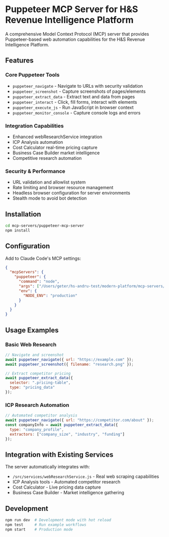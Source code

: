# Puppeteer MCP Server for H&S Revenue Intelligence Platform

A comprehensive Model Context Protocol (MCP) server that provides Puppeteer-based web automation capabilities for the H&S Revenue Intelligence Platform.

## Features

### Core Puppeteer Tools
- `puppeteer_navigate` - Navigate to URLs with security validation
- `puppeteer_screenshot` - Capture screenshots of pages/elements
- `puppeteer_extract_data` - Extract text and data from pages
- `puppeteer_interact` - Click, fill forms, interact with elements
- `puppeteer_execute_js` - Run JavaScript in browser context
- `puppeteer_monitor_console` - Capture console logs and errors

### Integration Capabilities
- Enhanced webResearchService integration
- ICP Analysis automation
- Cost Calculator real-time pricing capture
- Business Case Builder market intelligence
- Competitive research automation

### Security & Performance
- URL validation and allowlist system
- Rate limiting and browser resource management
- Headless browser configuration for server environments
- Stealth mode to avoid bot detection

## Installation

```bash
cd mcp-servers/puppeteer-mcp-server
npm install
```

## Configuration

Add to Claude Code's MCP settings:

```json
{
  "mcpServers": {
    "puppeteer": {
      "command": "node",
      "args": ["/Users/geter/hs-andru-test/modern-platform/mcp-servers/puppeteer-mcp-server/src/index.js"],
      "env": {
        "NODE_ENV": "production"
      }
    }
  }
}
```

## Usage Examples

### Basic Web Research
```javascript
// Navigate and screenshot
await puppeteer_navigate({ url: "https://example.com" });
await puppeteer_screenshot({ filename: "research.png" });

// Extract competitor pricing
await puppeteer_extract_data({ 
  selector: ".pricing-table", 
  type: "pricing_data" 
});
```

### ICP Research Automation
```javascript
// Automated competitor analysis
await puppeteer_navigate({ url: "https://competitor.com/about" });
const companyInfo = await puppeteer_extract_data({
  type: "company_profile",
  extractors: ["company_size", "industry", "funding"]
});
```

## Integration with Existing Services

The server automatically integrates with:
- `/src/services/webResearchService.js` - Real web scraping capabilities
- ICP Analysis tools - Automated competitor research
- Cost Calculator - Live pricing data capture
- Business Case Builder - Market intelligence gathering

## Development

```bash
npm run dev  # Development mode with hot reload
npm test     # Run example workflows
npm start    # Production mode
```